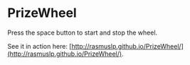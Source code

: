 # PrizeWheel

Press the space button to start and stop the wheel.

See it in action here: [http://rasmuslp.github.io/PrizeWheel/](http://rasmuslp.github.io/PrizeWheel/).